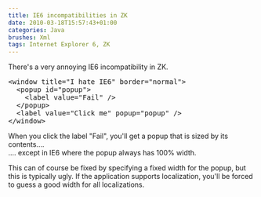 ```yaml
---
title: IE6 incompatibilities in ZK
date: 2010-03-18T15:57:43+01:00
categories: Java
brushes: Xml
tags: Internet Explorer 6, ZK
---
```


There's a very annoying IE6 incompatibility in ZK.

<pre class="brush: xml">
&lt;window title="I hate IE6" border="normal"&gt;
  &lt;popup id="popup"&gt;
    &lt;label value="Fail" /&gt;
  &lt;/popup&gt;
  &lt;label value="Click me" popup="popup" /&gt;
&lt;/window&gt;
</pre>

When you click the label "Fail", you'll get a popup that is sized by its contents....  
.... except in IE6 where the popup always has 100% width.

This can of course be fixed by specifying a fixed width for the popup, but this is typically ugly. If the application supports localization, you'll be forced to guess a good width for all localizations.
